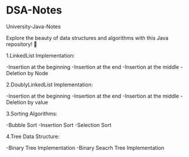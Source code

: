 # DSA-Notes
University-Java-Notes


Explore the beauty of data structures and algorithms with this Java repository! 🚀


1.LinkedList Implementation:

-Insertion at the beginning
-Insertion at the end
-Insertion at the middle
-Deletion by Node

2.DoublyLinkedList Implementation:

-Insertion at the beginning
-Insertion at the end
-Insertion at the middle
-Deletion by value

3.Sorting Algorithms:

-Bubble Sort
-Insertion Sort
-Selection Sort

4.Tree Data Structure:

-Binary Tree Implementation
-Binary Seacrh Tree Implementation
